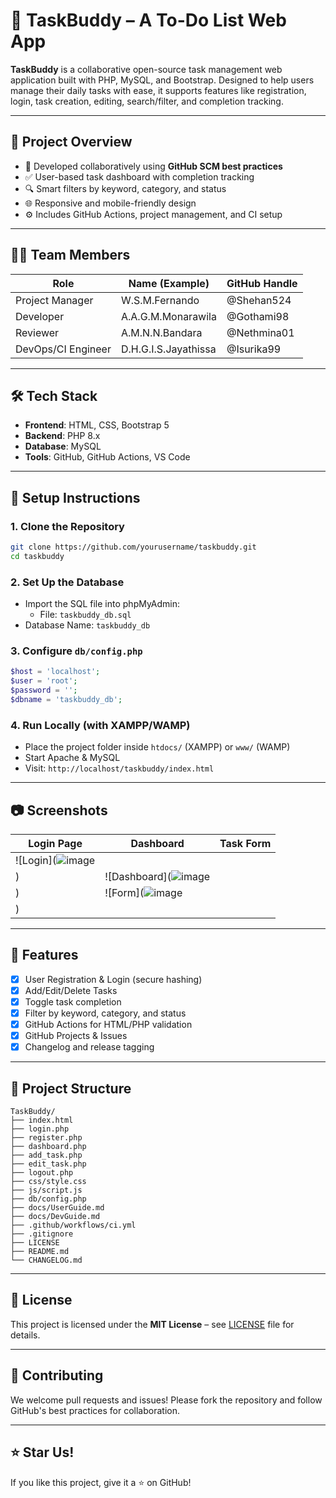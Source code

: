
# 📝 TaskBuddy – A To-Do List Web App

**TaskBuddy** is a collaborative open-source task management web application built with PHP, MySQL, and Bootstrap. Designed to help users manage their daily tasks with ease, it supports features like registration, login, task creation, editing, search/filter, and completion tracking.

---

## 📌 Project Overview

- 👥 Developed collaboratively using **GitHub SCM best practices**
- ✅ User-based task dashboard with completion tracking
- 🔍 Smart filters by keyword, category, and status
- 🌐 Responsive and mobile-friendly design
- ⚙️ Includes GitHub Actions, project management, and CI setup

---

## 👨‍💻 Team Members

| Role                  | Name (Example)        | GitHub Handle    |
|-----------------------|-----------------------|------------------|
| Project Manager       | W.S.M.Fernando        | @Shehan524       |
| Developer             | A.A.G.M.Monarawila    | @Gothami98       |
| Reviewer              | A.M.N.N.Bandara       | @Nethmina01      |
| DevOps/CI Engineer    | D.H.G.I.S.Jayathissa  | @Isurika99       |

---

## 🛠️ Tech Stack

- **Frontend**: HTML, CSS, Bootstrap 5
- **Backend**: PHP 8.x
- **Database**: MySQL
- **Tools**: GitHub, GitHub Actions, VS Code

---

## 🚀 Setup Instructions

### 1. Clone the Repository
```bash
git clone https://github.com/yourusername/taskbuddy.git
cd taskbuddy
```

### 2. Set Up the Database
- Import the SQL file into phpMyAdmin:
  - File: `taskbuddy_db.sql`
- Database Name: `taskbuddy_db`

### 3. Configure `db/config.php`
```php
$host = 'localhost';
$user = 'root';
$password = '';
$dbname = 'taskbuddy_db';
```

### 4. Run Locally (with XAMPP/WAMP)
- Place the project folder inside `htdocs/` (XAMPP) or `www/` (WAMP)
- Start Apache & MySQL
- Visit: `http://localhost/taskbuddy/index.html`

---

## 📷 Screenshots

| Login Page | Dashboard | Task Form |
|------------|-----------|-----------|
| ![Login](![image](https://github.com/user-attachments/assets/4bfb1901-4c19-44ee-87ff-52435643a8f4)
) | ![Dashboard](![image](https://github.com/user-attachments/assets/2f037d4e-71a6-4916-85f3-bacf63a89aba)
) | ![Form](![image](https://github.com/user-attachments/assets/0cef7b70-0b39-4f11-a58e-294aad76d5d6)
) |

---

## 🧪 Features

- [x] User Registration & Login (secure hashing)
- [x] Add/Edit/Delete Tasks
- [x] Toggle task completion
- [x] Filter by keyword, category, and status
- [x] GitHub Actions for HTML/PHP validation
- [x] GitHub Projects & Issues
- [x] Changelog and release tagging

---

## 📂 Project Structure

```
TaskBuddy/
├── index.html
├── login.php
├── register.php
├── dashboard.php
├── add_task.php
├── edit_task.php
├── logout.php
├── css/style.css
├── js/script.js
├── db/config.php
├── docs/UserGuide.md
├── docs/DevGuide.md
├── .github/workflows/ci.yml
├── .gitignore
├── LICENSE
├── README.md
└── CHANGELOG.md
```

---

## 📄 License

This project is licensed under the **MIT License** – see [LICENSE](LICENSE) file for details.

---

## 🤝 Contributing

We welcome pull requests and issues! Please fork the repository and follow GitHub's best practices for collaboration.

---

## ⭐ Star Us!

If you like this project, give it a ⭐ on GitHub!
